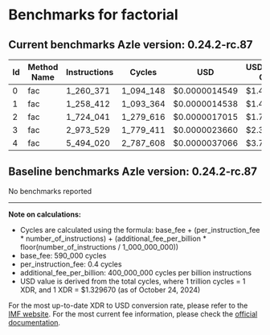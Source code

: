 # Benchmarks for factorial

## Current benchmarks Azle version: 0.24.2-rc.87

| Id  | Method Name | Instructions | Cycles    | USD           | USD/Million Calls |
| --- | ----------- | ------------ | --------- | ------------- | ----------------- |
| 0   | fac         | 1_260_371    | 1_094_148 | $0.0000014549 | $1.45             |
| 1   | fac         | 1_258_412    | 1_093_364 | $0.0000014538 | $1.45             |
| 2   | fac         | 1_724_041    | 1_279_616 | $0.0000017015 | $1.70             |
| 3   | fac         | 2_973_529    | 1_779_411 | $0.0000023660 | $2.36             |
| 4   | fac         | 5_494_020    | 2_787_608 | $0.0000037066 | $3.70             |

## Baseline benchmarks Azle version: 0.24.2-rc.87

No benchmarks reported

---

**Note on calculations:**

-   Cycles are calculated using the formula: base_fee + (per_instruction_fee \* number_of_instructions) + (additional_fee_per_billion \* floor(number_of_instructions / 1_000_000_000))
-   base_fee: 590_000 cycles
-   per_instruction_fee: 0.4 cycles
-   additional_fee_per_billion: 400_000_000 cycles per billion instructions
-   USD value is derived from the total cycles, where 1 trillion cycles = 1 XDR, and 1 XDR = $1.329670 (as of October 24, 2024)

For the most up-to-date XDR to USD conversion rate, please refer to the [IMF website](https://www.imf.org/external/np/fin/data/rms_sdrv.aspx).
For the most current fee information, please check the [official documentation](https://internetcomputer.org/docs/current/developer-docs/gas-cost#execution).
